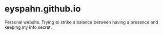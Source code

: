 # eyspahn.github.io
Personal website. Trying to strike a balance between having a presence and keeping my info secret.
